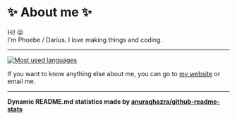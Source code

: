 # :sparkles: About me :sparkles:

Hi! 😜  
I'm Phoebe / Darius. I love making things and coding. 
****
[![Most used languages](https://github-readme-stats.vercel.app/api/top-langs/?username=phoebe-leong&theme=dark&layout=compact)](https://github.com/phoebe-leong?tab=repositories)  

If you want to know anything else about me, you can go to [my website](https://phoebe-leong.github.io) or email me.

****

**Dynamic README.md statistics made by [anuraghazra/github-readme-stats](https://github.com/anuraghazra/github-readme-stats)**
